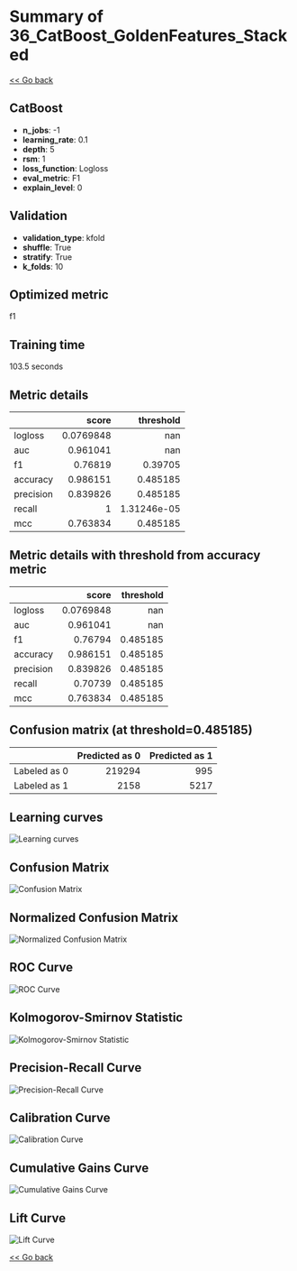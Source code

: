 # Summary of 36_CatBoost_GoldenFeatures_Stacked

[<< Go back](../README.md)


## CatBoost
- **n_jobs**: -1
- **learning_rate**: 0.1
- **depth**: 5
- **rsm**: 1
- **loss_function**: Logloss
- **eval_metric**: F1
- **explain_level**: 0

## Validation
 - **validation_type**: kfold
 - **shuffle**: True
 - **stratify**: True
 - **k_folds**: 10

## Optimized metric
f1

## Training time

103.5 seconds

## Metric details
|           |     score |     threshold |
|:----------|----------:|--------------:|
| logloss   | 0.0769848 | nan           |
| auc       | 0.961041  | nan           |
| f1        | 0.76819   |   0.39705     |
| accuracy  | 0.986151  |   0.485185    |
| precision | 0.839826  |   0.485185    |
| recall    | 1         |   1.31246e-05 |
| mcc       | 0.763834  |   0.485185    |


## Metric details with threshold from accuracy metric
|           |     score |   threshold |
|:----------|----------:|------------:|
| logloss   | 0.0769848 |  nan        |
| auc       | 0.961041  |  nan        |
| f1        | 0.76794   |    0.485185 |
| accuracy  | 0.986151  |    0.485185 |
| precision | 0.839826  |    0.485185 |
| recall    | 0.70739   |    0.485185 |
| mcc       | 0.763834  |    0.485185 |


## Confusion matrix (at threshold=0.485185)
|              |   Predicted as 0 |   Predicted as 1 |
|:-------------|-----------------:|-----------------:|
| Labeled as 0 |           219294 |              995 |
| Labeled as 1 |             2158 |             5217 |

## Learning curves
![Learning curves](learning_curves.png)
## Confusion Matrix

![Confusion Matrix](confusion_matrix.png)


## Normalized Confusion Matrix

![Normalized Confusion Matrix](confusion_matrix_normalized.png)


## ROC Curve

![ROC Curve](roc_curve.png)


## Kolmogorov-Smirnov Statistic

![Kolmogorov-Smirnov Statistic](ks_statistic.png)


## Precision-Recall Curve

![Precision-Recall Curve](precision_recall_curve.png)


## Calibration Curve

![Calibration Curve](calibration_curve_curve.png)


## Cumulative Gains Curve

![Cumulative Gains Curve](cumulative_gains_curve.png)


## Lift Curve

![Lift Curve](lift_curve.png)



[<< Go back](../README.md)
